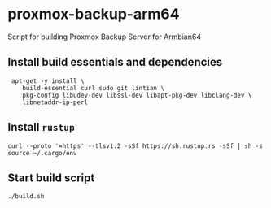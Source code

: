# proxmox-backup-arm64
Script for building Proxmox Backup Server for Armbian64

## Install build essentials and dependencies
```
 apt-get -y install \
	build-essential curl sudo git lintian \
	pkg-config libudev-dev libssl-dev libapt-pkg-dev libclang-dev \
	libnetaddr-ip-perl
```
## Install ``rustup``
```
curl --proto '=https' --tlsv1.2 -sSf https://sh.rustup.rs -sSf | sh -s
source ~/.cargo/env
```

## Start build script
```
./build.sh
```

